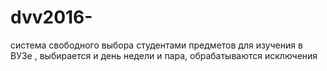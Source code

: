 # dvv2016-
система свободного выбора студентами предметов для изучения в ВУЗе ,
выбирается и день недели и пара, обрабатываются исключения
